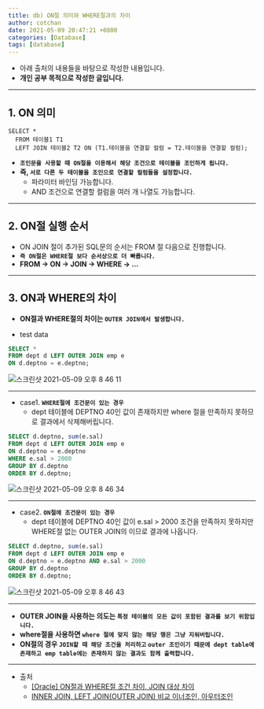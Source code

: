 ```yaml
---
title: db) ON절 의미와 WHERE절과의 차이
author: cotchan 
date: 2021-05-09 20:47:21 +0800 
categories: [Database]
tags: [database]
---
```


+ 아래 출처의 내용들을 바탕으로 작성한 내용입니다.    
+ **개인 공부 목적으로 작성한 글입니다.**

---

## 1. ON 의미

```
SELECT * 
  FROM 테이블1 T1 
  LEFT JOIN 테이블2 T2 ON (T1.테이블을 연결할 컬럼 = T2.테이블을 연결할 컬럼);
```

+ **`조인문을 사용할 때 ON절을 이용해서 해당 조건으로 테이블을 조인하게 됩니다.`**
+ **즉, `서로 다른 두 테이블을 조인으로 연결할 컬럼들을 설정합니다.`**
  + 파라미터 바인딩 가능합니다.
  + AND 조건으로 연결할 컬럼을 여러 개 나열도 가능합니다.

---

## 2. ON절 실행 순서

+ ON JOIN 절이 추가된 SQL문의 순서는 FROM 절 다음으로 진행합니다. 
+ **`즉 ON절은 WHERE절 보다 순서상으로 더 빠릅니다.`**
+ **FROM -> ON -> JOIN -> WHERE -> ...**

---

## 3. ON과 WHERE의 차이

+ **ON절과 WHERE절의 차이는 `OUTER JOIN에서 발생합니다.`**

+ test data

```sql
SELECT *
FROM dept d LEFT OUTER JOIN emp e
ON d.deptno = e.deptno;
```

![스크린샷 2021-05-09 오후 8 46 11](https://user-images.githubusercontent.com/75410527/117571077-f64c1200-b107-11eb-8775-3da3312b681c.png)

---

+ case1. **`WHERE절에 조건문이 있는 경우`**
    + dept 테이블에 DEPTNO 40인 값이 존재하지만 where 절을 만족하지 못하므로 결과에서 삭제해버립니다. 

```sql
SELECT d.deptno, sum(e.sal)
FROM dept d LEFT OUTER JOIN emp e
ON d.deptno = e.deptno
WHERE e.sal > 2000
GROUP BY d.deptno
ORDER BY d.deptno;
```

![스크린샷 2021-05-09 오후 8 46 34](https://user-images.githubusercontent.com/75410527/117571083-fd732000-b107-11eb-9119-5488b0dfa064.png)

---

+ case2. **`ON절에 조건문이 있는 경우`**
    + dept 테이블에 DEPTNO 40인 값이 e.sal > 2000 조건을 만족하지 못하지만 WHERE절 없는 OUTER JOIN의 이므로 결과에 나옵니다.

```sql
SELECT d.deptno, sum(e.sal)
FROM dept d LEFT OUTER JOIN emp e
ON d.deptno = e.deptno AND e.sal > 2000
GROUP BY d.deptno
ORDER BY d.deptno;
```

![스크린샷 2021-05-09 오후 8 46 43](https://user-images.githubusercontent.com/75410527/117571088-019f3d80-b108-11eb-880a-83d79a0f3653.png)

---

+ **OUTER JOIN을 사용하는 의도는 `특정 테이블의 모든 값이 포함된 결과를 보기 위함입니다.`**
+ **where절을 사용하면 `where 절에 맞지 않는 해당 행은 그냥 지워버립니다.`**
+ **ON절의 경우 `JOIN할 때 해당 조건을 처리하고` `outer 조인이기 때문에 dept table에 존재하고 emp table에는 존재하지 않는 결과도 함께 출력합니다.`**

---
+ 출처
    + [[Oracle] ON절과 WHERE절 조건 차이, JOIN 대상 차이](https://myjamong.tistory.com/229)
    + [INNER JOIN, LEFT JOIN(OUTER JOIN) 비교 이너조인, 아우터조인](https://aljjabaegi.tistory.com/13)
